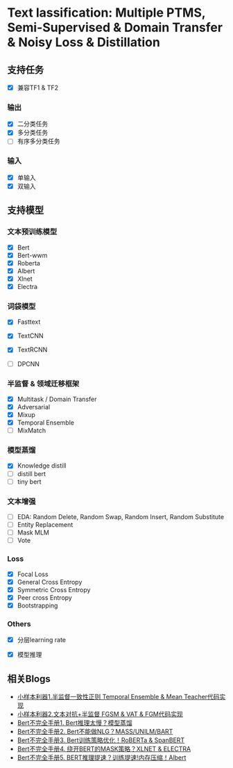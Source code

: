 # Text lassification: Multiple PTMS, Semi-Supervised & Domain Transfer & Noisy Loss & Distillation

## 支持任务

- [x] 兼容TF1 & TF2

### 输出
- [x] 二分类任务
- [x] 多分类任务 
- [ ] 有序多分类任务

### 输入
- [x] 单输入
- [x] 双输入

## 支持模型
### 文本预训练模型
- [x] Bert
- [x] Bert-wwm
- [x] Roberta
- [x] Albert
- [x] Xlnet
- [x] Electra

### 词袋模型
- [x] Fasttext
- [x] TextCNN
- [x] TextRCNN
- [ ] DPCNN


### 半监督 & 领域迁移框架
- [x] Multitask / Domain Transfer
- [x] Adversarial 
- [x] Mixup
- [x] Temporal Ensemble
- [ ] MixMatch

### 模型蒸馏
- [x] Knowledge distill
- [ ] distill bert 
- [ ] tiny bert 

### 文本增强
- [ ] EDA: Random Delete, Random Swap, Random Insert, Random Substitute
- [ ] Entity Replacement 
- [ ] Mask MLM 
- [ ] Vote

### Loss
- [x] Focal Loss
- [x] General Cross Entropy
- [x] Symmetric Cross Entropy
- [x] Peer cross Entropy
- [x] Bootstrapping

### Others
- [x] 分层learning rate
- [x] 模型推理


## 相关Blogs
- [小样本利器1.半监督一致性正则 Temporal Ensemble & Mean Teacher代码实现 ](https://www.cnblogs.com/gogoSandy/p/16340973.html)
- [小样本利器2.文本对抗+半监督 FGSM & VAT & FGM代码实现 ](https://www.cnblogs.com/gogoSandy/p/16419026.html)
- [Bert不完全手册1. Bert推理太慢？模型蒸馏 ](https://www.cnblogs.com/gogoSandy/p/15978982.html)
- [Bert不完全手册2. Bert不能做NLG？MASS/UNILM/BART ](https://www.cnblogs.com/gogoSandy/p/15996974.html)
- [Bert不完全手册3. Bert训练策略优化！RoBERTa & SpanBERT](https://www.cnblogs.com/gogoSandy/p/16038057.html)
- [Bert不完全手册4. 绕开BERT的MASK策略？XLNET & ELECTRA](https://www.cnblogs.com/gogoSandy/p/16065757.html)
- [Bert不完全手册5. BERT推理提速？训练提速!内存压缩！Albert ](https://www.cnblogs.com/gogoSandy/p/16265469.html)
